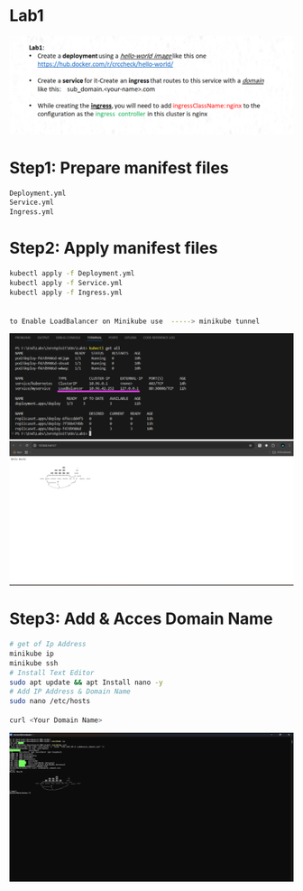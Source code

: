 # Lab1
![Architecture](./assets/Lab1.png)

# Step1: Prepare manifest files
```bash
Deployment.yml
Service.yml
Ingress.yml
```
# Step2: Apply manifest files
```bash
kubectl apply -f Deployment.yml
kubectl apply -f Service.yml
kubectl apply -f Ingress.yml


to Enable LoadBalancer on Minikube use  -----> minikube tunnel 
```
![Architecture](./assets/apply.png)
![Architecture](./assets/Output.png)


# Step3: Add & Acces Domain Name
```bash
# get of Ip Address
minikube ip
minikube ssh
# Install Text Editor
sudo apt update && apt Install nano -y
# Add IP Address & Domain Name
sudo nano /etc/hosts

curl <Your Domain Name>
```
![Architecture](./assets/Output-in-terminal.png)